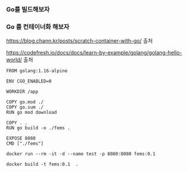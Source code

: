 ### Go를 빌드해보자





### Go 를 컨테이너화 해보자

https://blog.chann.kr/posts/scratch-container-with-go/ 출처

https://codefresh.io/docs/docs/learn-by-example/golang/golang-hello-world/ 출처

```
FROM golang:1.16-alpine

ENV CGO_ENABLED=0

WORKDIR /app

COPY go.mod ./
COPY go.sum ./
RUN go mod download

COPY . .
RUN go build -o ./fems .

EXPOSE 8080
CMD ["./fems"]
```

```
docker run --rm -it -d --name test -p 8080:8080 fems:0.1
```

```
docker build -t fems:0.1  .
```

